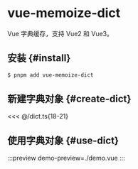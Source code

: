 # vue-memoize-dict

Vue 字典缓存，支持 Vue2 和 Vue3。

## 安装  {#install}
```sh [pnpm]
$ pnpm add vue-memoize-dict
```

## 新建字典对象 {#create-dict}
<<< @/dict.ts{18-21}

## 使用字典对象 {#use-dict}
<!-- https://github.com/flingyp/vitepress-demo-preview -->

<!-- :::preview title || component description content -->
:::preview
demo-preview=./demo.vue
:::
